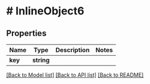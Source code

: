 # # InlineObject6

## Properties

Name | Type | Description | Notes
------------ | ------------- | ------------- | -------------
**key** | **string** |  | 

[[Back to Model list]](../../README.md#documentation-for-models) [[Back to API list]](../../README.md#documentation-for-api-endpoints) [[Back to README]](../../README.md)


